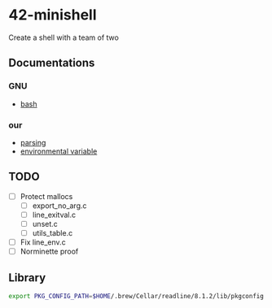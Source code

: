 # 42-minishell
Create a shell with a team of two

## Documentations

### GNU

* [bash](https://www.gnu.org/savannah-checkouts/gnu/bash/manual/html_node/index.html)


### our

* [parsing](./doc/parsing.md)
* [environmental variable](./doc/envp.md)


## TODO

- [ ] Protect mallocs
	- [ ] export_no_arg.c
	- [ ] line_exitval.c
	- [ ] unset.c
	- [ ] utils_table.c
- [ ] Fix line_env.c
- [ ] Norminette proof

## Library

```sh
export PKG_CONFIG_PATH=$HOME/.brew/Cellar/readline/8.1.2/lib/pkgconfig
```
